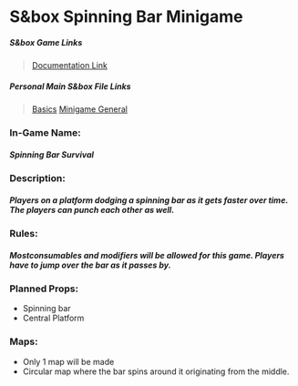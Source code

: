 # S&box Spinning Bar Minigame

##### S&box Game Links
> [Documentation Link](https://wiki.facepunch.com/sbox/)

##### Personal Main S&box File Links
> [Basics](https://github.com/Plyons614/Sbox-Documentation-/blob/main/s%26boxBasics.md)
> [Minigame General](https://github.com/Plyons614/Sbox-Documentation-/blob/main/s%26boxMiniGameServerInfo.md)

### In-Game Name:
##### Spinning Bar Survival

### Description:
##### Players on a platform dodging a spinning bar as it gets faster over time. The players can punch each other as well.

### Rules:
##### Mostconsumables and modifiers will be allowed for this game. Players have to jump over the bar as it passes by.

### Planned Props:
- Spinning bar
- Central Platform

### Maps:
- Only 1 map will be made
- Circular map where the bar spins around it originating from the middle.
